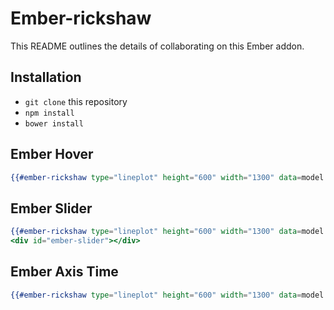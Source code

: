 # Ember-rickshaw

This README outlines the details of collaborating on this Ember addon.

## Installation

* `git clone` this repository
* `npm install`
* `bower install`


## Ember Hover

```handlebars
{{#ember-rickshaw type="lineplot" height="600" width="1300" data=model hover=true}}
```


## Ember Slider

```handlebars
{{#ember-rickshaw type="lineplot" height="600" width="1300" data=model hover=true slider=true slider-element="ember-slider"}}
<div id="ember-slider"></div>
```

## Ember Axis Time

```handlebars
{{#ember-rickshaw type="lineplot" height="600" width="1300" data=model hover=true axistime=true }}
```